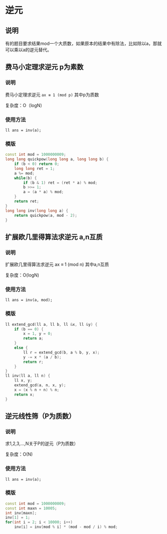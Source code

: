 # 逆元
## 说明
有的题目要求结果mod一个大质数，如果原本的结果中有除法，比如除以a，那就可以乘以a的逆元替代。

## 费马小定理求逆元 p为素数
### 说明
费马小定理求逆元 `ax ≡ 1 (mod p)` 其中p为质数
复杂度：O（logN）

### 使用方法
`ll ans = inv(a);`

### 模版

```C++
const int mod = 1000000009;long long quickpow(long long a, long long b) {    if (b < 0) return 0;    long long ret = 1;    a %= mod;    while(b) {        if (b & 1) ret = (ret * a) % mod;        b >>= 1;        a = (a * a) % mod;    }    return ret;}
long long inv(long long a) {    return quickpow(a, mod - 2);}```


## 扩展欧几里得算法求逆元 a,n互质
### 说明
扩展欧几里得算法求逆元 ax ≡ 1 (mod n) 其中a,n互质复杂度：O(logN)

### 使用方法
`ll ans = inv(a, mod);`

### 模版
```C++
ll extend_gcd(ll a, ll b, ll &x, ll &y) {    if (b == 0) {        x = 1, y = 0;        return a;    }    else {        ll r = extend_gcd(b, a % b, y, x);        y -= x * (a / b);        return r;    }}ll inv(ll a, ll n) {    ll x, y;    extend_gcd(a, n, x, y);    x = (x % n + n) % n;    return x;}
```

## 逆元线性筛（P为质数）
### 说明
求1,2,3,…,N关于P的逆元（P为质数）
 复杂度：O(N)

### 使用方法
`ll ans = inv(a);`

### 模版

```C++
const int mod = 1000000009;
const int maxn = 10005;int inv[maxn];inv[1] = 1;for(int i = 2; i < 10000; i++)	inv[i] = inv[mod % i] * (mod - mod / i) % mod;```
